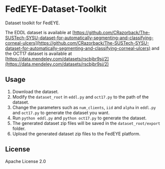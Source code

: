 # FedEYE-Dataset-Toolkit

Dataset toolkit for FedEYE.

The EDDL dataset is available at [https://github.com/CRazorback/The-SUSTech-SYSU-dataset-for-automatically-segmenting-and-classifying-corneal-ulcers](https://github.com/CRazorback/The-SUSTech-SYSU-dataset-for-automatically-segmenting-and-classifying-corneal-ulcers) and the OCT17 dataset is available at [https://data.mendeley.com/datasets/rscbjbr9sj/2](https://data.mendeley.com/datasets/rscbjbr9sj/2)

## Usage

1. Download the dataset.
2. Modify the `dataset_root` in `eddl.py` and `oct17.py` to the path of the dataset.
3. Change the parameters such as `num_clients`, `iid` and `alpha` in `eddl.py` and `oct17.py` to generate the dataset you want.
4. Run `python eddl.py` and `python oct17.py` to generate the dataset.
5. The generated dataset zip files will be saved in the `dataset_root/export` folder.
6. Upload the generated dataset zip files to the FedEYE platform.

## License

Apache License 2.0